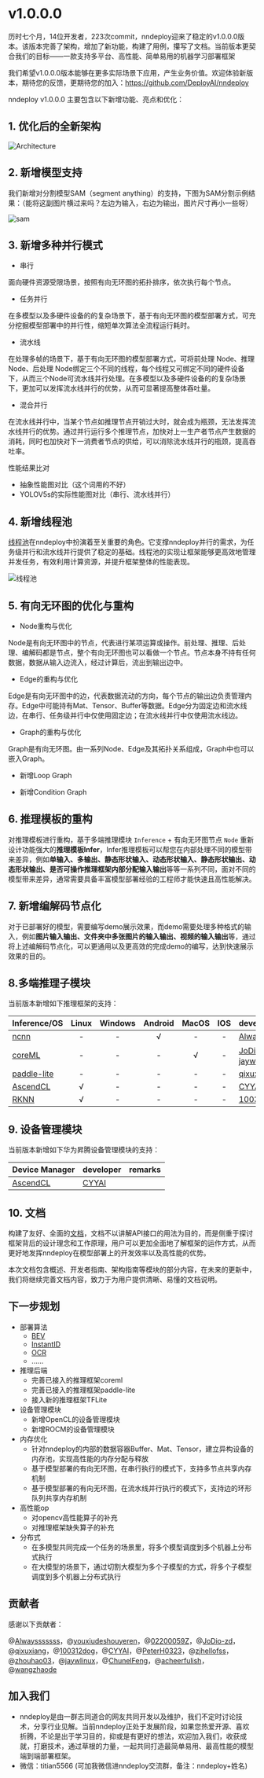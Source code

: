 
# v1.0.0.0

历时七个月，14位开发者，223次commit，nndeploy迎来了稳定的v1.0.0.0版本。该版本完善了架构，增加了新功能，构建了用例，攥写了文档。当前版本更契合我们的目标——一款支持多平台、高性能、简单易用的机器学习部署框架

我们希望v1.0.0.0版本能够在更多实际场景下应用，产生业务价值。欢迎体验新版本，期待您的反馈，更期待您的加入：https://github.com/DeployAI/nndeploy

nndeploy v1.0.0.0 主要包含以下新增功能、亮点和优化：

## 1. 优化后的全新架构

![Architecture](../../image/version_record/v1_0_0_0/architecture.jpg)

## 2. 新增模型支持

我们新增对分割模型SAM（segment anything）的支持，下图为SAM分割示例结果：（能将这副图片横过来吗？左边为输入，右边为输出，图片尺寸再小一些呀）

![sam](../../image/version_record/v1_0_0_0/sam.png)


## 3. 新增多种并行模式
- 串行

面向硬件资源受限场景，按照有向无环图的拓扑排序，依次执行每个节点。

- 任务并行

在多模型以及多硬件设备的的复杂场景下，基于有向无环图的模型部署方式，可充分挖掘模型部署中的并行性，缩短单次算法全流程运行耗时。

- 流水线

在处理多帧的场景下，基于有向无环图的模型部署方式，可将前处理 Node、推理 Node、后处理 Node绑定三个不同的线程，每个线程又可绑定不同的硬件设备下，从而三个Node可流水线并行处理。在多模型以及多硬件设备的的复杂场景下，更加可以发挥流水线并行的优势，从而可显著提高整体吞吐量。

- 混合并行

在流水线并行中，当某个节点如推理节点开销过大时，就会成为瓶颈，无法发挥流水线并行的优势。通过并行运行多个推理节点，加快对上一生产者节点产生数据的消耗，同时也加快对下一消费者节点的供给，可以消除流水线并行的瓶颈，提高吞吐率。

性能结果比对

- 抽象性能图对比（这个词用的不好）
- YOLOV5s的实际性能图对比（串行、流水线并行）

## 4. 新增线程池

[线程池](https://github.com/DeployAI/nndeploy/tree/main/include/nndeploy/thread_pool)在nndeploy中扮演着至关重要的角色。它支撑nndeploy并行的需求，为任务级并行和流水线并行提供了稳定的基础。线程池的实现让框架能够更高效地管理并发任务，有效利用计算资源，并提升框架整体的性能表现。

![线程池](../../image/version_record/v1_0_0_0/thread_pool.png)


## 5. 有向无环图的优化与重构
- Node重构与优化

Node是有向无环图中的节点，代表进行某项运算或操作。前处理、推理、后处理、编解码都是节点，整个有向无环图也可以看做一个节点。节点本身不持有任何数据，数据从输入边流入，经过计算后，流出到输出边中。

- Edge的重构与优化

Edge是有向无环图中的边，代表数据流动的方向，每个节点的输出边负责管理内存。Edge中可能持有Mat、Tensor、Buffer等数据。Edge分为固定边和流水线边，在串行、任务级并行中仅使用固定边；在流水线并行中仅使用流水线边。

- Graph的重构与优化

Graph是有向无环图。由一系列Node、Edge及其拓扑关系组成，Graph中也可以嵌入Graph。

- 新增Loop Graph



- 新增Condition Graph



## 6. 推理模板的重构

对推理模板进行重构，基于多端推理模块 `Inference` + 有向无环图节点 `Node` 重新设计功能强大的**推理模板Infer**，Infer推理模板可以帮您在内部处理不同的模型带来差异，例如**单输入、多输出、静态形状输入、动态形状输入、静态形状输出、动态形状输出、是否可操作推理框架内部分配输入输出**等等一系列不同，面对不同的模型带来差异，通常需要具备丰富模型部署经验的工程师才能快速且高性能解决。

## 7. 新增编解码节点化

对于已部署好的模型，需要编写demo展示效果，而demo需要处理多种格式的输入，例如**图片输入输出、文件夹中多张图片的输入输出、视频的输入输出**等，通过将上述编解码节点化，可以更通用以及更高效的完成demo的编写，达到快速展示效果的目的。

## 8.多端推理子模块

当前版本新增如下推理框架的支持：

| Inference/OS                                                                     | Linux | Windows | Android | MacOS |  IOS  | developer                                                                          | remarks |
| :------------------------------------------------------------------------------- | :---: | :-----: | :-----: | :---: | :---: | :--------------------------------------------------------------------------------- | :-----: |
| [ncnn](https://github.com/Tencent/ncnn)                                          |   -   |    -    |    √    |   -   |   -   | [Always](https://github.com/Alwaysssssss)                                          |         |
| [coreML](https://github.com/apple/coremltools)                                   |   -   |    -    |    -    |   √   |   -   | [JoDio-zd](https://github.com/JoDio-zd)、[jaywlinux](https://github.com/jaywlinux) |         |
| [paddle-lite](https://github.com/PaddlePaddle/Paddle-Lite)                       |   -   |    -    |    -    |   -   |   -   | [qixuxiang](https://github.com/qixuxiang)                                          |         |
| [AscendCL](https://www.hiascend.com/zh/)                                         |   √   |    -    |    -    |   -   |   -   | [CYYAI](https://github.com/CYYAI)                                                  |         |
| [RKNN](https://www.rock-chips.com/a/cn/downloadcenter/BriefDatasheet/index.html) |   √   |    -    |    -    |   -   |   -   | [100312dog](https://github.com/100312dog)                                          |         |


## 9. 设备管理模块

当前版本新增如下华为昇腾设备管理模块的支持：

| Device Manager                           | developer                         | remarks |
| :--------------------------------------- | :-------------------------------- | :-----: |
| [AscendCL](https://www.hiascend.com/zh/) | [CYYAI](https://github.com/CYYAI) |         |


## 10. 文档

构建了友好、全面的[文档](https://nndeploy-zh.readthedocs.io/zh/latest/introduction/README.html)，文档不以讲解API接口的用法为目的，而是侧重于探讨框架背后的设计理念和工作原理，用户可以更加全面地了解框架的运作方式，从而更好地发挥nndeploy在模型部署上的开发效率以及高性能的优势。

本次文档包含概述、开发者指南、架构指南等模块的部分内容，在未来的更新中，我们将继续完善文档内容，致力于为用户提供清晰、易懂的文档说明。


## 下一步规划

- 部署算法
  - [BEV](https://github.com/fundamentalvision/BEVFormer)
  - [InstantID](https://github.com/InstantID/InstantID)
  - [OCR](https://github.com/PaddlePaddle/PaddleOCR)
  - ......
- 推理后端
  - 完善已接入的推理框架coreml
  - 完善已接入的推理框架paddle-lite
  - 接入新的推理框架TFLite
- 设备管理模块
  - 新增OpenCL的设备管理模块
  - 新增ROCM的设备管理模块
- 内存优化
  - 针对nndeploy的内部的数据容器Buffer、Mat、Tensor，建立异构设备的内存池，实现高性能的内存分配与释放
  - 基于模型部署的有向无环图，在串行执行的模式下，支持多节点共享内存机制
  - 基于模型部署的有向无环图，在流水线并行执行的模式下，支持边的环形队列共享内存机制
- 高性能op
  - 对opencv高性能算子的补充
  - 对推理框架缺失算子的补充
- 分布式
  - 在多模型共同完成一个任务的场景里，将多个模型调度到多个机器上分布式执行
  - 在大模型的场景下，通过切割大模型为多个子模型的方式，将多个子模型调度到多个机器上分布式执行


## 贡献者

感谢以下贡献者：

@[Alwaysssssss](https://github.com/Alwaysssssss)，@[youxiudeshouyeren](https://github.com/youxiudeshouyeren)，@[02200059Z](https://github.com/02200059Z)，@[JoDio-zd](https://github.com/JoDio-zd)，@[qixuxiang](https://github.com/qixuxiang)，@[100312dog](https://github.com/100312dog)，@[CYYAI](https://github.com/CYYAI)，@[PeterH0323](https://github.com/PeterH0323)，@[zjhellofss](https://github.com/zjhellofss)，@[zhouhao03](https://github.com/zhouhao03)，@[jaywlinux](https://github.com/jaywlinux)，@[ChunelFeng](https://github.com/ChunelFeng)，@[acheerfulish](https://github.com/acheerfulish)，@[wangzhaode](https://github.com/wangzhaode)


## 加入我们

- nndeploy是由一群志同道合的网友共同开发以及维护，我们不定时讨论技术，分享行业见解。当前nndeploy正处于发展阶段，如果您热爱开源、喜欢折腾，不论是出于学习目的，抑或是有更好的想法，欢迎加入我们，收获成就，打磨技术，通过草根的力量，一起共同打造最简单易用、最高性能的模型端到端部署框架。
- 微信：titian5566 (可加我微信进nndeploy交流群，备注：nndeploy+姓名)
